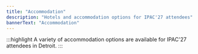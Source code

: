 ```yaml
---
title: "Accommodation"
description: "Hotels and accommodation options for IPAC'27 attendees"
bannerText: "Accommodation"
---
```




:::highlight
A variety of accommodation options are available for IPAC'27 attendees in Detroit.
:::

